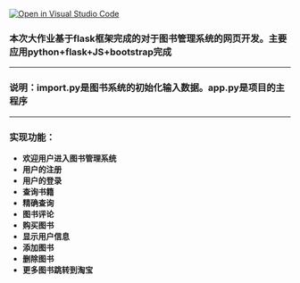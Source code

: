 [![Open in Visual Studio Code](https://classroom.github.com/assets/open-in-vscode-c66648af7eb3fe8bc4f294546bfd86ef473780cde1dea487d3c4ff354943c9ae.svg)](https://classroom.github.com/online_ide?assignment_repo_id=7617020&assignment_repo_type=AssignmentRepo)

### 本次大作业基于flask框架完成的对于图书管理系统的网页开发。主要应用python+flask+JS+bootstrap完成

------

### 说明：import.py是图书系统的初始化输入数据。app.py是项目的主程序

------

### 实现功能：

- **欢迎用户进入图书管理系统**
- **用户的注册**
- **用户的登录**
- **查询书籍**
- **精确查询**
- **图书评论**
- **购买图书**
- **显示用户信息**
- **添加图书**
- **删除图书**
- **更多图书跳转到淘宝**

